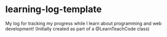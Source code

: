 # learning-log-template
My log for tracking my progress while I learn about programming and web development! (Initially created as part of a @LearnTeachCode class)
